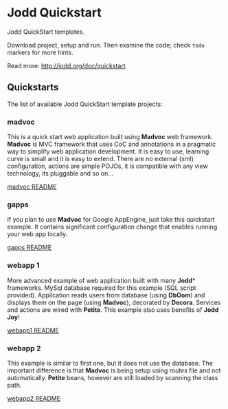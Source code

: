 Jodd Quickstart
===============

Jodd QuickStart templates.

Download project, setup and run. Then examine the code;
check `todo` markers for more hints.

Read more: http://jodd.org/doc/quickstart


## Quickstarts

The list of available Jodd QuickStart template projects:


### madvoc

This is a quick start web application built using
**Madvoc** web framework. **Madvoc** is MVC framework that
uses CoC and annotations in a pragmatic way to simplify
web application development. It is easy to use,
learning curve is small and it is easy to extend.
There are no external (xml) configuration, actions
are simple POJOs, it is compatible with any view
technology, its pluggable and so on...

[madvoc README](madvoc/README.md)


### gapps

If you plan to use **Madvoc** for Google AppEngine,
just take this quickstart example. It contains significant
configuration change that enables running your web app
locally.

[gapps README](gapps/README.md)


### webapp 1

More advanced example of web application built with many **Jodd*** frameworks.
MySql database required for this example (SQL script provided).
Application reads users from database (using **DbOom**) and displays
them on the page (using **Madvoc**), decorated by **Decora**.
Services and actions are wired with **Petite**. This example also
uses benefits of **Jodd Joy**!

[webapp1 README](webapp1/README.md)


### webapp 2

This example is similar to first one, but it does not use the database.
The important difference is that **Madvoc** is being setup
using _routes_ file and not automatically. **Petite** beans, however
are still loaded by scanning the class path.

[webapp2 README](webapp2/README.md)

